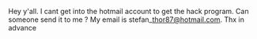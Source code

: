 Hey y'all. I cant get into the hotmail account to get the hack program. Can someone send it to me ? My email is stefan\_thor87@hotmail.com. Thx in advance